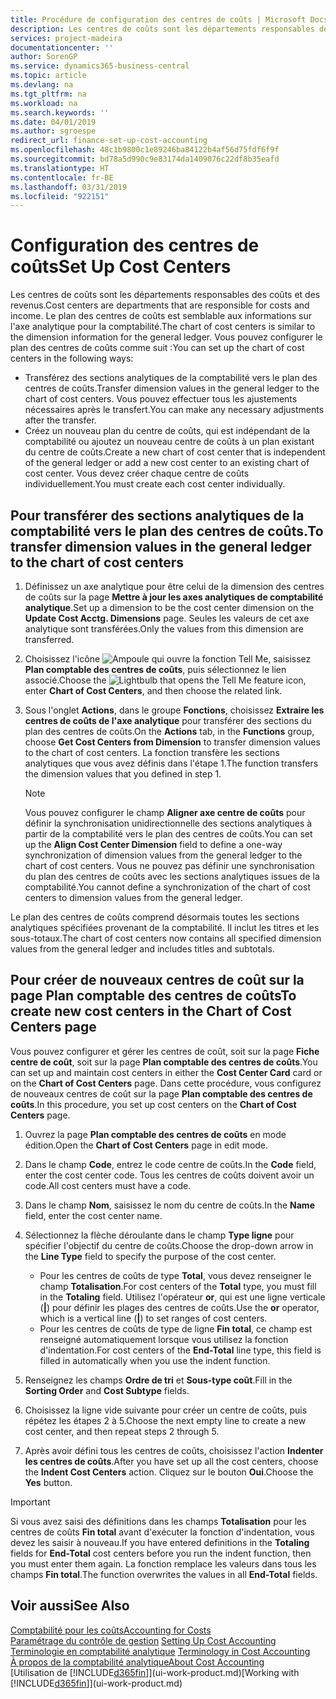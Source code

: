 ```yaml
---
title: Procédure de configuration des centres de coûts | Microsoft Docs
description: Les centres de coûts sont les départements responsables des coûts et des revenus. Le plan des centres de coûts est semblable aux informations sur l'axe analytique pour la comptabilité.
services: project-madeira
documentationcenter: ''
author: SorenGP
ms.service: dynamics365-business-central
ms.topic: article
ms.devlang: na
ms.tgt_pltfrm: na
ms.workload: na
ms.search.keywords: ''
ms.date: 04/01/2019
ms.author: sgroespe
redirect_url: finance-set-up-cost-accounting
ms.openlocfilehash: 48c1b9800c1e89246ba84122b4af56d75fdf6f9f
ms.sourcegitcommit: bd78a5d990c9e83174da1409076c22df8b35eafd
ms.translationtype: HT
ms.contentlocale: fr-BE
ms.lasthandoff: 03/31/2019
ms.locfileid: "922151"
---
```

# <a name="set-up-cost-centers"></a><span data-ttu-id="066aa-104">Configuration des centres de coûts</span><span class="sxs-lookup"><span data-stu-id="066aa-104">Set Up Cost Centers</span></span>
<span data-ttu-id="066aa-105">Les centres de coûts sont les départements responsables des coûts et des revenus.</span><span class="sxs-lookup"><span data-stu-id="066aa-105">Cost centers are departments that are responsible for costs and income.</span></span> <span data-ttu-id="066aa-106">Le plan des centres de coûts est semblable aux informations sur l'axe analytique pour la comptabilité.</span><span class="sxs-lookup"><span data-stu-id="066aa-106">The chart of cost centers is similar to the dimension information for the general ledger.</span></span> <span data-ttu-id="066aa-107">Vous pouvez configurer le plan des centres de coûts comme suit :</span><span class="sxs-lookup"><span data-stu-id="066aa-107">You can set up the chart of cost centers in the following ways:</span></span>  

-   <span data-ttu-id="066aa-108">Transférez des sections analytiques de la comptabilité vers le plan des centres de coûts.</span><span class="sxs-lookup"><span data-stu-id="066aa-108">Transfer dimension values in the general ledger to the chart of cost centers.</span></span> <span data-ttu-id="066aa-109">Vous pouvez effectuer tous les ajustements nécessaires après le transfert.</span><span class="sxs-lookup"><span data-stu-id="066aa-109">You can make any necessary adjustments after the transfer.</span></span>  
-   <span data-ttu-id="066aa-110">Créez un nouveau plan du centre de coûts, qui est indépendant de la comptabilité ou ajoutez un nouveau centre de coûts à un plan existant du centre de coûts.</span><span class="sxs-lookup"><span data-stu-id="066aa-110">Create a new chart of cost center that is independent of the general ledger or add a new cost center to an existing chart of cost center.</span></span> <span data-ttu-id="066aa-111">Vous devez créer chaque centre de coûts individuellement.</span><span class="sxs-lookup"><span data-stu-id="066aa-111">You must create each cost center individually.</span></span>  

## <a name="to-transfer-dimension-values-in-the-general-ledger-to-the-chart-of-cost-centers"></a><span data-ttu-id="066aa-112">Pour transférer des sections analytiques de la comptabilité vers le plan des centres de coûts.</span><span class="sxs-lookup"><span data-stu-id="066aa-112">To transfer dimension values in the general ledger to the chart of cost centers</span></span>  
1.  <span data-ttu-id="066aa-113">Définissez un axe analytique pour être celui de la dimension des centres de coûts sur la page **Mettre à jour les axes analytiques de comptabilité analytique**.</span><span class="sxs-lookup"><span data-stu-id="066aa-113">Set up a dimension to be the cost center dimension on the **Update Cost Acctg. Dimensions** page.</span></span> <span data-ttu-id="066aa-114">Seules les valeurs de cet axe analytique sont transférées.</span><span class="sxs-lookup"><span data-stu-id="066aa-114">Only the values from this dimension are transferred.</span></span>  
2.  <span data-ttu-id="066aa-115">Choisissez l'icône ![Ampoule qui ouvre la fonction Tell Me](media/ui-search/search_small.png "Dites-moi ce que vous voulez faire"), saisissez **Plan comptable des centres de coûts**, puis sélectionnez le lien associé.</span><span class="sxs-lookup"><span data-stu-id="066aa-115">Choose the ![Lightbulb that opens the Tell Me feature](media/ui-search/search_small.png "Tell me what you want to do") icon, enter **Chart of Cost Centers**, and then choose the related link.</span></span>  
3.  <span data-ttu-id="066aa-116">Sous l'onglet **Actions**, dans le groupe **Fonctions**, choisissez **Extraire les centres de coûts de l'axe analytique** pour transférer des sections du plan des centres de coûts.</span><span class="sxs-lookup"><span data-stu-id="066aa-116">On the **Actions** tab, in the **Functions** group, choose **Get Cost Centers from Dimension** to transfer dimension values to the chart of cost centers.</span></span> <span data-ttu-id="066aa-117">La fonction transfère les sections analytiques que vous avez définis dans l'étape 1.</span><span class="sxs-lookup"><span data-stu-id="066aa-117">The function transfers the dimension values that you defined in step 1.</span></span>  

    > [!NOTE]  
    >  <span data-ttu-id="066aa-118">Vous pouvez configurer le champ **Aligner axe centre de coûts** pour définir la synchronisation unidirectionnelle des sections analytiques à partir de la comptabilité vers le plan des centres de coûts.</span><span class="sxs-lookup"><span data-stu-id="066aa-118">You can set up the **Align Cost Center Dimension**  field to define a one-way synchronization of dimension values from the general ledger to the chart of cost centers.</span></span> <span data-ttu-id="066aa-119">Vous ne pouvez pas définir une synchronisation du plan des centres de coûts avec les sections analytiques issues de la comptabilité.</span><span class="sxs-lookup"><span data-stu-id="066aa-119">You cannot define a synchronization of the chart of cost centers to dimension values from the general ledger.</span></span>  

<span data-ttu-id="066aa-120">Le plan des centres de coûts comprend désormais toutes les sections analytiques spécifiées provenant de la comptabilité. Il inclut les titres et les sous-totaux.</span><span class="sxs-lookup"><span data-stu-id="066aa-120">The chart of cost centers now contains all specified dimension values from the general ledger and includes titles and subtotals.</span></span>  

## <a name="to-create-new-cost-centers-in-the-chart-of-cost-centers-page"></a><span data-ttu-id="066aa-121">Pour créer de nouveaux centres de coût sur la page Plan comptable des centres de coûts</span><span class="sxs-lookup"><span data-stu-id="066aa-121">To create new cost centers in the Chart of Cost Centers page</span></span>  
<span data-ttu-id="066aa-122">Vous pouvez configurer et gérer les centres de coût, soit sur la page **Fiche centre de coût**, soit sur la page **Plan comptable des centres de coûts**.</span><span class="sxs-lookup"><span data-stu-id="066aa-122">You can set up and maintain cost centers in either the **Cost Center Card** card or on the **Chart of Cost Centers** page.</span></span> <span data-ttu-id="066aa-123">Dans cette procédure, vous configurez de nouveaux centres de coût sur la page **Plan comptable des centres de coûts**.</span><span class="sxs-lookup"><span data-stu-id="066aa-123">In this procedure, you set up cost centers on the **Chart of Cost Centers** page.</span></span>  

1. <span data-ttu-id="066aa-124">Ouvrez la page **Plan comptable des centres de coûts** en mode édition.</span><span class="sxs-lookup"><span data-stu-id="066aa-124">Open the **Chart of Cost Centers** page in edit mode.</span></span>  
2. <span data-ttu-id="066aa-125">Dans le champ **Code**, entrez le code centre de coûts.</span><span class="sxs-lookup"><span data-stu-id="066aa-125">In the **Code** field, enter the cost center code.</span></span> <span data-ttu-id="066aa-126">Tous les centres de coûts doivent avoir un code.</span><span class="sxs-lookup"><span data-stu-id="066aa-126">All cost centers must have a code.</span></span>  
3. <span data-ttu-id="066aa-127">Dans le champ **Nom**, saisissez le nom du centre de coûts.</span><span class="sxs-lookup"><span data-stu-id="066aa-127">In the **Name** field, enter the cost center name.</span></span>  
4. <span data-ttu-id="066aa-128">Sélectionnez la flèche déroulante dans le champ **Type ligne** pour spécifier l'objectif du centre de coûts.</span><span class="sxs-lookup"><span data-stu-id="066aa-128">Choose the drop-down arrow in the **Line Type** field to specify the purpose of the cost center.</span></span>  

    - <span data-ttu-id="066aa-129">Pour les centres de coûts de type **Total**, vous devez renseigner le champ **Totalisation**.</span><span class="sxs-lookup"><span data-stu-id="066aa-129">For cost centers of the **Total** type, you must fill in the **Totaling** field.</span></span> <span data-ttu-id="066aa-130">Utilisez l'opérateur **or**, qui est une ligne verticale (**&#124;**) pour définir les plages des centres de coûts.</span><span class="sxs-lookup"><span data-stu-id="066aa-130">Use the **or** operator, which is a vertical line (**&#124;**) to set ranges of cost centers.</span></span>  
    - <span data-ttu-id="066aa-131">Pour les centres de coûts de type de ligne **Fin total**, ce champ est renseigné automatiquement lorsque vous utilisez la fonction d'indentation.</span><span class="sxs-lookup"><span data-stu-id="066aa-131">For cost centers of the **End-Total** line type, this field is filled in automatically when you use the indent function.</span></span>  
5.  <span data-ttu-id="066aa-132">Renseignez les champs **Ordre de tri** et **Sous-type coût**.</span><span class="sxs-lookup"><span data-stu-id="066aa-132">Fill in the **Sorting Order** and **Cost Subtype** fields.</span></span>  
6.  <span data-ttu-id="066aa-133">Choisissez la ligne vide suivante pour créer un centre de coûts, puis répétez les étapes 2 à 5.</span><span class="sxs-lookup"><span data-stu-id="066aa-133">Choose the next empty line to create a new cost center, and then repeat steps 2 through 5.</span></span>  
7.  <span data-ttu-id="066aa-134">Après avoir défini tous les centres de coûts, choisissez l'action **Indenter les centres de coûts**.</span><span class="sxs-lookup"><span data-stu-id="066aa-134">After you have set up all the cost centers, choose the **Indent Cost Centers** action.</span></span> <span data-ttu-id="066aa-135">Cliquez sur le bouton **Oui**.</span><span class="sxs-lookup"><span data-stu-id="066aa-135">Choose the **Yes** button.</span></span>  

> [!IMPORTANT]  
>  <span data-ttu-id="066aa-136">Si vous avez saisi des définitions dans les champs **Totalisation** pour les centres de coûts **Fin total** avant d'exécuter la fonction d'indentation, vous devez les saisir à nouveau.</span><span class="sxs-lookup"><span data-stu-id="066aa-136">If you have entered definitions in the **Totaling** fields for **End-Total** cost centers before you run the indent function, then you must enter them again.</span></span> <span data-ttu-id="066aa-137">La fonction remplace les valeurs dans tous les champs **Fin total**.</span><span class="sxs-lookup"><span data-stu-id="066aa-137">The function overwrites the values in all **End-Total** fields.</span></span>  

## <a name="see-also"></a><span data-ttu-id="066aa-138">Voir aussi</span><span class="sxs-lookup"><span data-stu-id="066aa-138">See Also</span></span>  
[<span data-ttu-id="066aa-139">Comptabilité pour les coûts</span><span class="sxs-lookup"><span data-stu-id="066aa-139">Accounting for Costs</span></span>](finance-manage-cost-accounting.md)  
<span data-ttu-id="066aa-140">[Paramétrage du contrôle de gestion](finance-set-up-cost-accounting.md) </span><span class="sxs-lookup"><span data-stu-id="066aa-140">[Setting Up Cost Accounting](finance-set-up-cost-accounting.md) </span></span>  
<span data-ttu-id="066aa-141">[Terminologie en comptabilité analytique](finance-terminology-in-cost-accounting.md) </span><span class="sxs-lookup"><span data-stu-id="066aa-141">[Terminology in Cost Accounting](finance-terminology-in-cost-accounting.md) </span></span>  
[<span data-ttu-id="066aa-142">À propos de la comptabilité analytique</span><span class="sxs-lookup"><span data-stu-id="066aa-142">About Cost Accounting</span></span>](finance-about-cost-accounting.md)  
<span data-ttu-id="066aa-143">[Utilisation de [!INCLUDE[d365fin](includes/d365fin_md.md)]](ui-work-product.md)</span><span class="sxs-lookup"><span data-stu-id="066aa-143">[Working with [!INCLUDE[d365fin](includes/d365fin_md.md)]](ui-work-product.md)</span></span>
